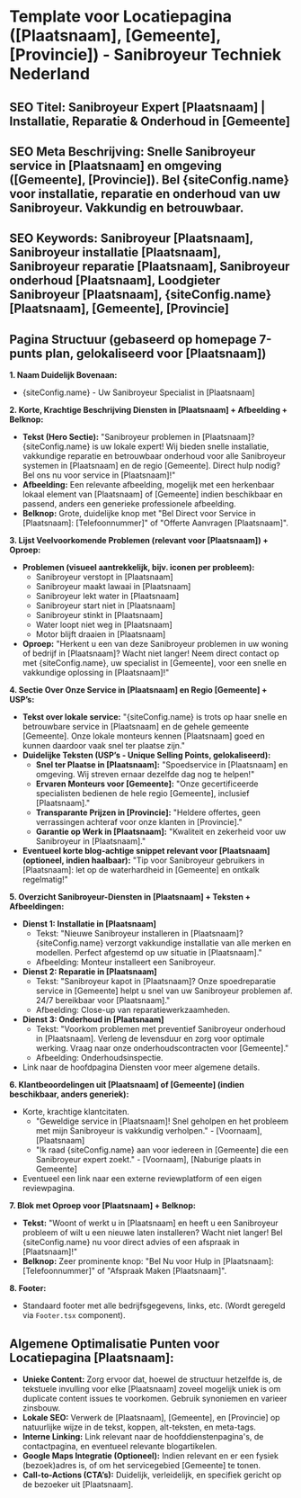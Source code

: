 # Template voor Locatiepagina ([Plaatsnaam], [Gemeente], [Provincie]) - Sanibroyeur Techniek Nederland

## SEO Titel: Sanibroyeur Expert [Plaatsnaam] | Installatie, Reparatie & Onderhoud in [Gemeente]
## SEO Meta Beschrijving: Snelle Sanibroyeur service in [Plaatsnaam] en omgeving ([Gemeente], [Provincie]). Bel {siteConfig.name} voor installatie, reparatie en onderhoud van uw Sanibroyeur. Vakkundig en betrouwbaar.
## SEO Keywords: Sanibroyeur [Plaatsnaam], Sanibroyeur installatie [Plaatsnaam], Sanibroyeur reparatie [Plaatsnaam], Sanibroyeur onderhoud [Plaatsnaam], Loodgieter Sanibroyeur [Plaatsnaam], {siteConfig.name} [Plaatsnaam], [Gemeente], [Provincie]

## Pagina Structuur (gebaseerd op homepage 7-punts plan, gelokaliseerd voor [Plaatsnaam])

**1. Naam Duidelijk Bovenaan:**
   *   {siteConfig.name} - Uw Sanibroyeur Specialist in [Plaatsnaam]

**2. Korte, Krachtige Beschrijving Diensten in [Plaatsnaam] + Afbeelding + Belknop:**
   *   **Tekst (Hero Sectie):** "Sanibroyeur problemen in [Plaatsnaam]? {siteConfig.name} is uw lokale expert! Wij bieden snelle installatie, vakkundige reparatie en betrouwbaar onderhoud voor alle Sanibroyeur systemen in [Plaatsnaam] en de regio [Gemeente]. Direct hulp nodig? Bel ons nu voor service in [Plaatsnaam]!"
   *   **Afbeelding:** Een relevante afbeelding, mogelijk met een herkenbaar lokaal element van [Plaatsnaam] of [Gemeente] indien beschikbaar en passend, anders een generieke professionele afbeelding.
   *   **Belknop:** Grote, duidelijke knop met "Bel Direct voor Service in [Plaatsnaam]: [Telefoonnummer]" of "Offerte Aanvragen [Plaatsnaam]".

**3. Lijst Veelvoorkomende Problemen (relevant voor [Plaatsnaam]) + Oproep:**
   *   **Problemen (visueel aantrekkelijk, bijv. iconen per probleem):**
        *   Sanibroyeur verstopt in [Plaatsnaam]
        *   Sanibroyeur maakt lawaai in [Plaatsnaam]
        *   Sanibroyeur lekt water in [Plaatsnaam]
        *   Sanibroyeur start niet in [Plaatsnaam]
        *   Sanibroyeur stinkt in [Plaatsnaam]
        *   Water loopt niet weg in [Plaatsnaam]
        *   Motor blijft draaien in [Plaatsnaam]
   *   **Oproep:** "Herkent u een van deze Sanibroyeur problemen in uw woning of bedrijf in [Plaatsnaam]? Wacht niet langer! Neem direct contact op met {siteConfig.name}, uw specialist in [Gemeente], voor een snelle en vakkundige oplossing in [Plaatsnaam]!"

**4. Sectie Over Onze Service in [Plaatsnaam] en Regio [Gemeente] + USP’s:**
   *   **Tekst over lokale service:** "{siteConfig.name} is trots op haar snelle en betrouwbare service in [Plaatsnaam] en de gehele gemeente [Gemeente]. Onze lokale monteurs kennen [Plaatsnaam] goed en kunnen daardoor vaak snel ter plaatse zijn."
   *   **Duidelijke Teksten (USP’s - Unique Selling Points, gelokaliseerd):**
        *   **Snel ter Plaatse in [Plaatsnaam]:** "Spoedservice in [Plaatsnaam] en omgeving. Wij streven ernaar dezelfde dag nog te helpen!"
        *   **Ervaren Monteurs voor [Gemeente]:** "Onze gecertificeerde specialisten bedienen de hele regio [Gemeente], inclusief [Plaatsnaam]."
        *   **Transparante Prijzen in [Provincie]:** "Heldere offertes, geen verrassingen achteraf voor onze klanten in [Provincie]."
        *   **Garantie op Werk in [Plaatsnaam]:** "Kwaliteit en zekerheid voor uw Sanibroyeur in [Plaatsnaam]."
   *   **Eventueel korte blog-achtige snippet relevant voor [Plaatsnaam] (optioneel, indien haalbaar):** "Tip voor Sanibroyeur gebruikers in [Plaatsnaam]: let op de waterhardheid in [Gemeente] en ontkalk regelmatig!"

**5. Overzicht Sanibroyeur-Diensten in [Plaatsnaam] + Teksten + Afbeeldingen:**
   *   **Dienst 1: Installatie in [Plaatsnaam]**
        *   Tekst: "Nieuwe Sanibroyeur installeren in [Plaatsnaam]? {siteConfig.name} verzorgt vakkundige installatie van alle merken en modellen. Perfect afgestemd op uw situatie in [Plaatsnaam]."
        *   Afbeelding: Monteur installeert een Sanibroyeur.
   *   **Dienst 2: Reparatie in [Plaatsnaam]**
        *   Tekst: "Sanibroyeur kapot in [Plaatsnaam]? Onze spoedreparatie service in [Gemeente] helpt u snel van uw Sanibroyeur problemen af. 24/7 bereikbaar voor [Plaatsnaam]."
        *   Afbeelding: Close-up van reparatiewerkzaamheden.
   *   **Dienst 3: Onderhoud in [Plaatsnaam]**
        *   Tekst: "Voorkom problemen met preventief Sanibroyeur onderhoud in [Plaatsnaam]. Verleng de levensduur en zorg voor optimale werking. Vraag naar onze onderhoudscontracten voor [Gemeente]."
        *   Afbeelding: Onderhoudsinspectie.
   *   Link naar de hoofdpagina Diensten voor meer algemene details.

**6. Klantbeoordelingen uit [Plaatsnaam] of [Gemeente] (indien beschikbaar, anders generiek):**
   *   Korte, krachtige klantcitaten.
        *   "Geweldige service in [Plaatsnaam]! Snel geholpen en het probleem met mijn Sanibroyeur is vakkundig verholpen." - [Voornaam], [Plaatsnaam]
        *   "Ik raad {siteConfig.name} aan voor iedereen in [Gemeente] die een Sanibroyeur expert zoekt." - [Voornaam], [Naburige plaats in Gemeente]
   *   Eventueel een link naar een externe reviewplatform of een eigen reviewpagina.

**7. Blok met Oproep voor [Plaatsnaam] + Belknop:**
   *   **Tekst:** "Woont of werkt u in [Plaatsnaam] en heeft u een Sanibroyeur probleem of wilt u een nieuwe laten installeren? Wacht niet langer! Bel {siteConfig.name} nu voor direct advies of een afspraak in [Plaatsnaam]!"
   *   **Belknop:** Zeer prominente knop: "Bel Nu voor Hulp in [Plaatsnaam]: [Telefoonnummer]" of "Afspraak Maken [Plaatsnaam]".

**8. Footer:**
   *   Standaard footer met alle bedrijfsgegevens, links, etc. (Wordt geregeld via `Footer.tsx` component).

## Algemene Optimalisatie Punten voor Locatiepagina [Plaatsnaam]:
*   **Unieke Content:** Zorg ervoor dat, hoewel de structuur hetzelfde is, de tekstuele invulling voor elke [Plaatsnaam] zoveel mogelijk uniek is om duplicate content issues te voorkomen. Gebruik synoniemen en varieer zinsbouw.
*   **Lokale SEO:** Verwerk de [Plaatsnaam], [Gemeente], en [Provincie] op natuurlijke wijze in de tekst, koppen, alt-teksten, en meta-tags.
*   **Interne Linking:** Link relevant naar de hoofddienstenpagina's, de contactpagina, en eventueel relevante blogartikelen.
*   **Google Maps Integratie (Optioneel):** Indien relevant en er een fysiek (bezoek)adres is, of om het servicegebied [Gemeente] te tonen.
*   **Call-to-Actions (CTA’s):** Duidelijk, verleidelijk, en specifiek gericht op de bezoeker uit [Plaatsnaam].

